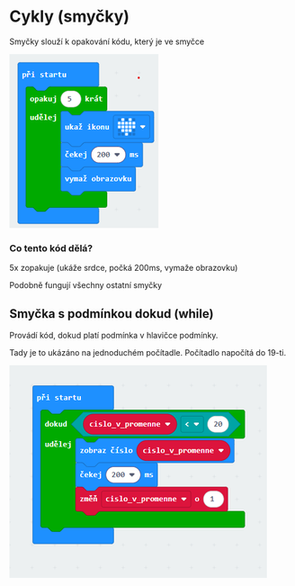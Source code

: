 # Cykly (smyčky)

Smyčky slouží k opakování kódu, který je ve smyčce 

![blikajici_srdce](obrazky/05_cykly/blikajici_srdce.png)

### Co tento kód dělá?
5x zopakuje (ukáže srdce, počká 200ms, vymaže obrazovku)

Podobně fungují všechny ostatní smyčky


## Smyčka s podmínkou dokud (while)

Provádí kód, dokud platí podmínka v hlavičce podmínky.

Tady je to ukázáno na jednoduchém počítadle.
Počítadlo napočítá do 19-ti.

![pocitadlo](obrazky/05_cykly/pocitadlo.png)
